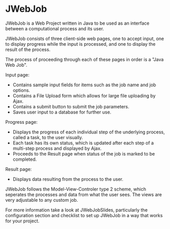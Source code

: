 # JWebJob

JWebJob is a Web Project written in Java to be used as an interface between a computational process and its user.

JWebJob consists of three client-side web pages, one to accept input, one to display progress while the input is processed, and one to display the result of the process.

The process of proceeding through each of these pages in order is a "Java Web Job".

Input page:
* Contains sample input fields for items such as the job name and job options.
* Contains a File Upload form which allows for large file uploading by Ajax.
* Contains a submit button to submit the job parameters.
* Saves user input to a database for further use.
 
Progress page:
* Displays the progress of each individual step of the underlying process, called a task, to the user visually.
* Each task has its own status, which is updated after each step of a multi-step process and displayed by Ajax.
* Proceeds to the Result page when status of the job is marked to be completed.
 
Result page:
* Displays data resulting from the process to the user.


JWebJob follows the Model-View-Controler type 2 scheme, which seperates the processes and data from what the user sees. The views are very adjustable to any custom job.

For more information take a look at JWebJobSlides, particularly the configuration section and checklist to set up JWebJob in a way that works for your project.
